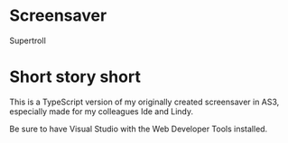 # Screensaver
Supertroll

# Short story short
This is a TypeScript version of my originally created screensaver in AS3, especially made for my colleagues Ide and Lindy.

Be sure to have Visual Studio with the Web Developer Tools installed. 
